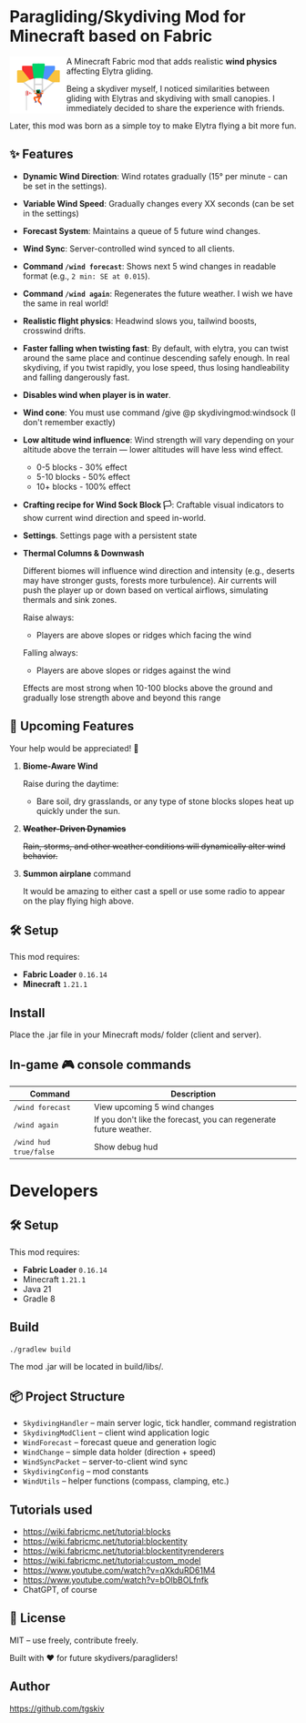 # Paragliding/Skydiving Mod for Minecraft based on Fabric

<img align="left" width="100" height="100" src="src/main/resources/assets/skydivingmod/icon.png">

A Minecraft Fabric mod that adds realistic **wind physics** affecting Elytra gliding.

Being a skydiver myself, I noticed similarities between gliding with Elytras
and skydiving with small canopies. I immediately decided to share the experience
with friends.

Later, this mod was born as a simple toy to make Elytra flying a bit more fun.


## ✨ Features

- **Dynamic Wind Direction**: Wind rotates gradually (15° per minute - can be set in the settings).
- **Variable Wind Speed**: Gradually changes every XX seconds (can be set in the settings)
- **Forecast System**: Maintains a queue of 5 future wind changes.
- **Wind Sync**: Server-controlled wind synced to all clients.
- **Command `/wind forecast`**: Shows next 5 wind changes in readable format (e.g., `2 min: SE at 0.015`).
- **Command `/wind again`**: Regenerates the future weather. I wish we have the same in real world!
- **Realistic flight physics**: Headwind slows you, tailwind boosts, crosswind drifts.
- **Faster falling when twisting fast**: By default, with elytra, you can twist around the same place and continue descending safely enough. In real skydiving, if you twist rapidly, you lose speed, thus losing handleability and falling dangerously fast.
- **Disables wind when player is in water**.
- **Wind cone**: You must use command /give @p skydivingmod:windsock (I don't remember exactly)
- **Low altitude wind influence**:
  Wind strength will vary depending on your altitude above the terrain — lower altitudes will have less wind effect.
  - 0-5 blocks - 30% effect
  - 5-10 blocks - 50% effect
  - 10+ blocks - 100% effect
- **Crafting recipe for Wind Sock Block 🏳**:
  Craftable visual indicators to show current wind direction and speed in-world.
- **Settings**. Settings page with a persistent state
- **Thermal Columns & Downwash**

  Different biomes will influence wind direction and intensity (e.g., deserts may have stronger gusts, forests more turbulence).
  Air currents will push the player up or down based on vertical airflows, simulating thermals and sink zones.

  Raise always:
  - Players are above slopes or ridges which facing the wind

  Falling always:
  - Players are above slopes or ridges against the wind

  Effects are most strong when 10-100 blocks above the ground and gradually lose strength above and beyond this range


## 🧪 Upcoming Features

Your help would be appreciated! 💖

1. **Biome-Aware Wind**

   Raise during the daytime:
   - Bare soil, dry grasslands, or any type of stone blocks slopes heat up quickly under the sun.

2. ~~**Weather-Driven Dynamics**~~

   ~~Rain, storms, and other weather conditions will dynamically alter wind behavior.~~

3. **Summon airplane** command

   It would be amazing to either cast a spell or use some radio to appear on the play flying high above.

## 🛠 Setup

This mod requires:

- **Fabric Loader** `0.16.14`
- **Minecraft** `1.21.1`

## Install

Place the .jar file in your Minecraft mods/ folder (client and server).

## In-game 🎮 console commands

| Command                | Description                                                        |
|------------------------|--------------------------------------------------------------------|
| `/wind forecast`       | View upcoming 5 wind changes                                       |
| `/wind again`          | If you don't like the forecast, you can regenerate future weather. |
| `/wind hud true/false` | Show debug hud                                                     |

# Developers

## 🛠 Setup

This mod requires:

- **Fabric Loader** `0.16.14`
- Minecraft `1.21.1`
- Java 21
- Gradle 8


## Build

```bash
./gradlew build
```

The mod .jar will be located in build/libs/.




## 📦 Project Structure

* `SkydivingHandler` – main server logic, tick handler, command registration
* `SkydivingModClient` – client wind application logic
* `WindForecast` – forecast queue and generation logic
* `WindChange` – simple data holder (direction + speed)
* `WindSyncPacket` – server-to-client wind sync
* `SkydivingConfig` – mod constants
* `WindUtils` – helper functions (compass, clamping, etc.)

## Tutorials used

- https://wiki.fabricmc.net/tutorial:blocks
- https://wiki.fabricmc.net/tutorial:blockentity
- https://wiki.fabricmc.net/tutorial:blockentityrenderers
- https://wiki.fabricmc.net/tutorial:custom_model
- https://www.youtube.com/watch?v=qXkduRD61M4
- https://www.youtube.com/watch?v=bOlbBOLfnfk
- ChatGPT, of course

## 🔗 License

MIT – use freely, contribute freely.

Built with ❤️ for future skydivers/paragliders!

## Author

https://github.com/tgskiv

